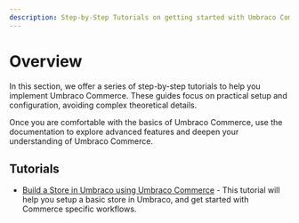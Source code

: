 ```yaml
---
description: Step-by-Step Tutorials on getting started with Umbraco Commerce.
---
```


# Overview

In this section, we offer a series of step-by-step tutorials to help you implement Umbraco Commerce. These guides focus on practical setup and configuration, avoiding complex theoretical details.

Once you are comfortable with the basics of Umbraco Commerce, use the documentation to explore advanced features and deepen your understanding of Umbraco Commerce.

## Tutorials

* [Build a Store in Umbraco using Umbraco Commerce](build-a-store/overview.md) - This tutorial will help you setup a basic store in Umbraco, and get started with Commerce specific workflows.
